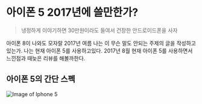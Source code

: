 # 아이폰 5 2017년에 쓸만한가?

> 냉정하게 이야기하면 30만원이라도 들여서 건장한 안드로이드폰을 사자

아이폰 8이 나와도 모자랄 2017년 여름 나는 이 무슨 말도 안되는 주제의 글을 작성하고 있는가. 나는 현재 아이폰 5를 사용하고있다. 2017년 8월 현재 아이폰 5를 사용하면서 느낀점과 때늦은 리뷰를 해볼까한다.

## 아이폰 5의 간단 스펙

![Image of Iphone 5](https://upload.wikimedia.org/wikipedia/commons/f/fa/IPhone_5.png)